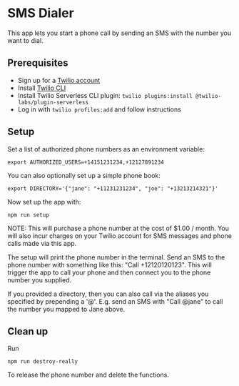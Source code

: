 # SMS Dialer

This app lets you start a phone call by sending an SMS with the number you want to dial. 

## Prerequisites

* Sign up for a [Twilio account](https://twilio.com/)
* Install [Twilio CLI](https://www.twilio.com/docs/twilio-cli/quickstart)
* Install Twilio Serverless CLI plugin: `twilio plugins:install @twilio-labs/plugin-serverless`
* Log in with `twilio profiles:add` and follow instructions

## Setup

Set a list of authorized phone numbers as an environment variable:

    export AUTHORIZED_USERS=+14151231234,+12127891234

You can also optionally set up a simple phone book:

    export DIRECTORY='{"jane": "+11231231234", "joe": "+13213214321"}'

Now set up the app with:

    npm run setup

NOTE: This will purchase a phone number at the cost of $1.00 / month. You will also incur charges on your Twilio account for SMS messages and phone calls made via this app.

The setup will print the phone number in the terminal. Send an SMS to the phone number with something like this: "Call +12120120123". This will trigger the app to call your phone and then connect you to the phone number you supplied.

If you provided a directory, then you can also call via the aliases you specified by prepending a '@'. E.g. send an SMS with "Call @jane" to call the number you mapped to Jane above.

## Clean up

Run 

    npm run destroy-really

To release the phone number and delete the functions.
